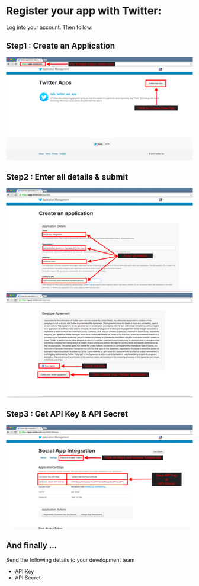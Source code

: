 Register your app with Twitter:
================================

Log into your account. Then follow:

Step1 : Create an Application
-----
![Step1](images/step1.png?raw=true)

Step2 : Enter all details & submit
-----
![Step2-part-0](images/step2.png)
![Step2-part-1](images/step2-part-1.png)

Step3 : Get API Key & API Secret
-----
![Step3](images/step3.png)

And finally ... 
--------------------------------------------------
Send the following details to your development team

* API Key
* API Secret